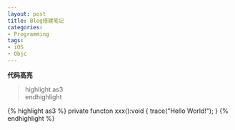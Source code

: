 ```yaml
---
layout: post
title: Blog搭建笔记
categories:
- Programming
tags:
- iOS
- Objc
---
```



**代码高亮**

> highlight as3   
> endhighlight

{% highlight as3 %}
private functon xxx():void
{
	trace("Hello World!");
}
{% endhighlight %}